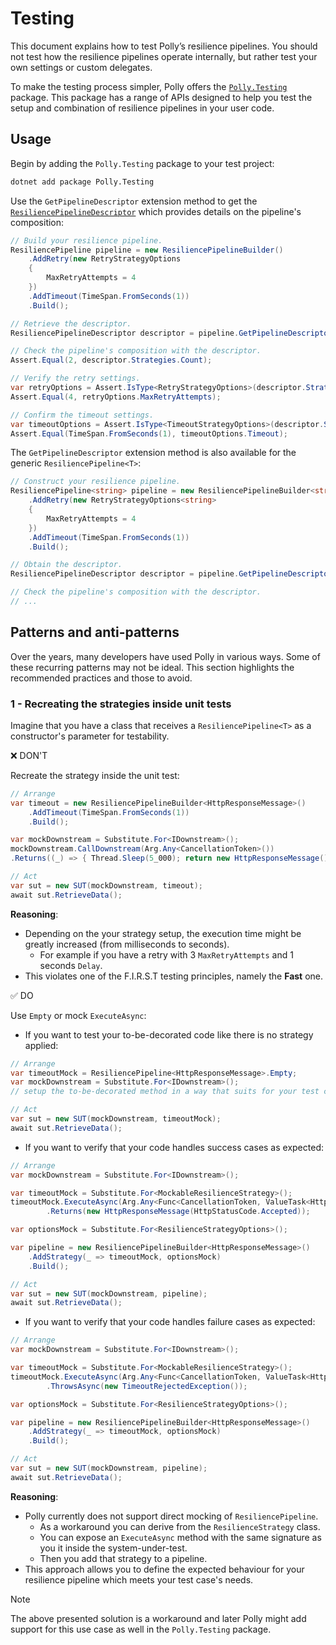 # Testing

This document explains how to test Polly’s resilience pipelines. You should not test how the resilience pipelines operate internally, but rather test your own settings or custom delegates.

To make the testing process simpler, Polly offers the [`Polly.Testing`](https://www.nuget.org/packages/Polly.Testing/) package. This package has a range of APIs designed to help you test the setup and combination of resilience pipelines in your user code.

## Usage

Begin by adding the `Polly.Testing` package to your test project:

```sh
dotnet add package Polly.Testing
```

Use the `GetPipelineDescriptor` extension method to get the [`ResiliencePipelineDescriptor`](xref:Polly.Testing.ResiliencePipelineDescriptor) which provides details on the pipeline's composition:

<!-- snippet: get-pipeline-descriptor -->
```cs
// Build your resilience pipeline.
ResiliencePipeline pipeline = new ResiliencePipelineBuilder()
    .AddRetry(new RetryStrategyOptions
    {
        MaxRetryAttempts = 4
    })
    .AddTimeout(TimeSpan.FromSeconds(1))
    .Build();

// Retrieve the descriptor.
ResiliencePipelineDescriptor descriptor = pipeline.GetPipelineDescriptor();

// Check the pipeline's composition with the descriptor.
Assert.Equal(2, descriptor.Strategies.Count);

// Verify the retry settings.
var retryOptions = Assert.IsType<RetryStrategyOptions>(descriptor.Strategies[0].Options);
Assert.Equal(4, retryOptions.MaxRetryAttempts);

// Confirm the timeout settings.
var timeoutOptions = Assert.IsType<TimeoutStrategyOptions>(descriptor.Strategies[1].Options);
Assert.Equal(TimeSpan.FromSeconds(1), timeoutOptions.Timeout);
```
<!-- endSnippet -->

The `GetPipelineDescriptor` extension method is also available for the generic `ResiliencePipeline<T>`:

<!-- snippet: get-pipeline-descriptor-generic -->
```cs
// Construct your resilience pipeline.
ResiliencePipeline<string> pipeline = new ResiliencePipelineBuilder<string>()
    .AddRetry(new RetryStrategyOptions<string>
    {
        MaxRetryAttempts = 4
    })
    .AddTimeout(TimeSpan.FromSeconds(1))
    .Build();

// Obtain the descriptor.
ResiliencePipelineDescriptor descriptor = pipeline.GetPipelineDescriptor();

// Check the pipeline's composition with the descriptor.
// ...
```
<!-- endSnippet -->


## Patterns and anti-patterns

Over the years, many developers have used Polly in various ways. Some of these recurring patterns may not be ideal. This section highlights the recommended practices and those to avoid.

### 1 - Recreating the strategies inside unit tests

Imagine that you have a class that receives a `ResiliencePipeline<T>` as a constructor's parameter for testability.

❌ DON'T

Recreate the strategy inside the unit test:

<!-- snippet: testing-anti-pattern-1 -->
```cs
// Arrange
var timeout = new ResiliencePipelineBuilder<HttpResponseMessage>()
    .AddTimeout(TimeSpan.FromSeconds(1))
    .Build();

var mockDownstream = Substitute.For<IDownstream>();
mockDownstream.CallDownstream(Arg.Any<CancellationToken>())
.Returns((_) => { Thread.Sleep(5_000); return new HttpResponseMessage(); }, null);

// Act
var sut = new SUT(mockDownstream, timeout);
await sut.RetrieveData();
```
<!-- endSnippet -->

**Reasoning**:

- Depending on the your strategy setup, the execution time might be greatly increased (from milliseconds to seconds).
  - For example if you have a retry with 3 `MaxRetryAttempts` and 1 seconds `Delay`.
- This violates one of the F.I.R.S.T testing principles, namely the **Fast** one.

✅ DO

Use `Empty` or mock `ExecuteAsync`:

- If you want to test your to-be-decorated code like there is no strategy applied:

<!-- snippet: testing-pattern-1-1 -->
```cs
// Arrange
var timeoutMock = ResiliencePipeline<HttpResponseMessage>.Empty;
var mockDownstream = Substitute.For<IDownstream>();
// setup the to-be-decorated method in a way that suits for your test case

// Act
var sut = new SUT(mockDownstream, timeoutMock);
await sut.RetrieveData();
```
<!-- endSnippet -->

- If you want to verify that your code handles success cases as expected:

<!-- snippet: testing-pattern-1-2 -->
```cs
// Arrange
var mockDownstream = Substitute.For<IDownstream>();

var timeoutMock = Substitute.For<MockableResilienceStrategy>();
timeoutMock.ExecuteAsync(Arg.Any<Func<CancellationToken, ValueTask<HttpResponseMessage>>>(), Arg.Any<CancellationToken>())
        .Returns(new HttpResponseMessage(HttpStatusCode.Accepted));

var optionsMock = Substitute.For<ResilienceStrategyOptions>();

var pipeline = new ResiliencePipelineBuilder<HttpResponseMessage>()
    .AddStrategy(_ => timeoutMock, optionsMock)
    .Build();

// Act
var sut = new SUT(mockDownstream, pipeline);
await sut.RetrieveData();
```
<!-- endSnippet -->

- If you want to verify that your code handles failure cases as expected:

<!-- snippet: testing-pattern-1-3 -->
```cs
// Arrange
var mockDownstream = Substitute.For<IDownstream>();

var timeoutMock = Substitute.For<MockableResilienceStrategy>();
timeoutMock.ExecuteAsync(Arg.Any<Func<CancellationToken, ValueTask<HttpResponseMessage>>>(), Arg.Any<CancellationToken>())
        .ThrowsAsync(new TimeoutRejectedException());

var optionsMock = Substitute.For<ResilienceStrategyOptions>();

var pipeline = new ResiliencePipelineBuilder<HttpResponseMessage>()
    .AddStrategy(_ => timeoutMock, optionsMock)
    .Build();

// Act
var sut = new SUT(mockDownstream, pipeline);
await sut.RetrieveData();
```
<!-- endSnippet -->

**Reasoning**:

- Polly currently does not support direct mocking of `ResiliencePipeline`.
  - As a workaround you can derive from the `ResilienceStrategy` class.
  - You can expose an `ExecuteAsync` method with the same signature as you it inside the system-under-test.
  - Then you add that strategy to a pipeline.
- This approach allows you to define the expected behaviour for your resilience pipeline which meets your test case's needs.

> [!NOTE]
> The above presented solution is a workaround and later Polly might add support for this use case as well in the `Polly.Testing` package.

